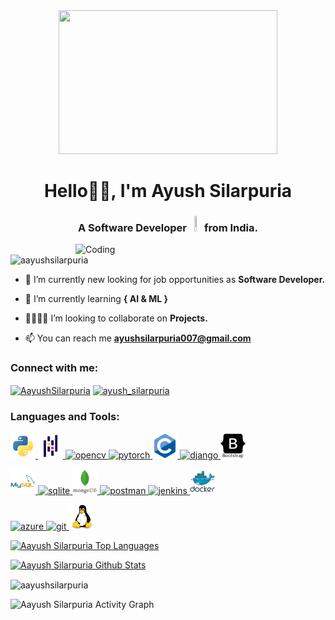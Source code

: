 <!-- Header Banner -->
<div id="header" align="center">
<img src="https://media.giphy.com/media/d9RbxjZ8QXesiYoerE/giphy.gif"     width="350" height="230"/>
</div>

<!-- Introduction -->
<h1 align="center">Hello🙋🏻, I'm Ayush Silarpuria</h1>
<h3 align="center">A Software Developer 

<img src="https://camo.githubusercontent.com/63371d36886ee658f5a97401f393e1ab1684b2fd3de674b8f5efc7d410b2a3d0/68747470733a2f2f6d656469612e67697068792e636f6d2f6d656469612f57556c706c634d704f43456d5447427442572f67697068792e676966" data-canonical-src="https://media.giphy.com/media/WUlplcMpOCEmTGBtBW/giphy.gif" width="50px" height="25px" style="width: 4%; display: inline-block;" data-target="animated-image.originalImage"> 
from India.</h3>

<img align="right" alt="Coding" width="400" src="https://media.giphy.com/media/zhYSVCirREeIZtONCI/giphy.gif">

<p align="left"> <img src="https://komarev.com/ghpvc/?username=aayushsilarpuria&label=Profile%20views&color=0e75b6&style=flat" alt="aayushsilarpuria" /> </p>

- 🔭 I’m currently new looking for job opportunities as **Software Developer.**

- 🌱 I’m currently learning **{ AI & ML }**

- 🫱🏻‍🫲🏼 I’m looking to collaborate on **Projects.**

- 📫 You can reach me **ayushsilarpuria007@gmail.com**

<!-- Social Media  -->
<h3 align="left">Connect with me:</h3>
<p align="left">
<a href="https://linkedin.com/in/ayush-silarpuria" target="blank"><img align="center" src="https://raw.githubusercontent.com/rahuldkjain/github-profile-readme-generator/master/src/images/icons/Social/linked-in-alt.svg" alt="AayushSilarpuria" height="30" width="40" /></a>
<a href="https://www.instagram.com/ayush_silarpuria" target="blank"><img align="center" src="https://raw.githubusercontent.com/rahuldkjain/github-profile-readme-generator/master/src/images/icons/Social/instagram.svg" alt="ayush_silarpuria" height="30" width="40" /></a>
</p>

<!-- Languages & Tools -->
<h3 align="left">Languages and Tools:</h3>
<p align="left">
<a href="https://www.python.org" target="_blank" rel="noreferrer"> <img src="https://raw.githubusercontent.com/devicons/devicon/master/icons/python/python-original.svg" alt="python" width="40" height="40"/> </a>
 <a href="https://pandas.pydata.org/" target="_blank" rel="noreferrer"> <img src="https://raw.githubusercontent.com/devicons/devicon/2ae2a900d2f041da66e950e4d48052658d850630/icons/pandas/pandas-original.svg" alt="pandas" width="40" height="40"/> </a> 
 <a href="https://opencv.org/" target="_blank" rel="noreferrer"> <img src="https://www.vectorlogo.zone/logos/opencv/opencv-icon.svg" alt="opencv" width="40" height="40"/> </a> <a href="https://pytorch.org/" target="_blank" rel="noreferrer"> <img src="https://www.vectorlogo.zone/logos/pytorch/pytorch-icon.svg" alt="pytorch" width="40" height="40"/> </a>
  <a href="https://www.cprogramming.com/" target="_blank" rel="noreferrer"> <img src="https://raw.githubusercontent.com/devicons/devicon/master/icons/c/c-original.svg" alt="c" width="40" height="40"/> </a> 
 <a href="https://www.djangoproject.com/" target="_blank" rel="noreferrer"> <img src="https://cdn.worldvectorlogo.com/logos/django.svg" alt="django" width="40" height="40"/> </a>
   <a href="https://getbootstrap.com" target="_blank" rel="noreferrer"> <img src="https://raw.githubusercontent.com/devicons/devicon/master/icons/bootstrap/bootstrap-plain-wordmark.svg" alt="bootstrap" width="40" height="40"/> </a>

  <a href="https://www.mysql.com/" target="_blank" rel="noreferrer"> <img src="https://raw.githubusercontent.com/devicons/devicon/master/icons/mysql/mysql-original-wordmark.svg" alt="mysql" width="40" height="40"/> </a> 
 <a href="https://www.sqlite.org/" target="_blank" rel="noreferrer"> <img src="https://www.vectorlogo.zone/logos/sqlite/sqlite-icon.svg" alt="sqlite" width="40" height="40"/> </a>
 <a href="https://www.mongodb.com/" target="_blank" rel="noreferrer"> <img src="https://raw.githubusercontent.com/devicons/devicon/master/icons/mongodb/mongodb-original-wordmark.svg" alt="mongodb" width="40" height="40"/> </a>
  <a href="https://postman.com" target="_blank" rel="noreferrer"> <img src="https://www.vectorlogo.zone/logos/getpostman/getpostman-icon.svg" alt="postman" width="40" height="40"/> </a>
  <a href="https://www.jenkins.io" target="_blank" rel="noreferrer"> <img src="https://www.vectorlogo.zone/logos/jenkins/jenkins-icon.svg" alt="jenkins" width="40" height="40"/> </a>
  <a href="https://www.docker.com/" target="_blank" rel="noreferrer"> <img src="https://raw.githubusercontent.com/devicons/devicon/master/icons/docker/docker-original-wordmark.svg" alt="docker" width="40" height="40"/> </a></p>

<a href="https://azure.microsoft.com/en-in/" target="_blank" rel="noreferrer"> <img src="https://www.vectorlogo.zone/logos/microsoft_azure/microsoft_azure-icon.svg" alt="azure" width="40" height="40"/>
  <a href="https://git-scm.com/" target="_blank" rel="noreferrer"> <img src="https://www.vectorlogo.zone/logos/git-scm/git-scm-icon.svg" alt="git" width="40" height="40"/> </a>
  <a href="https://www.linux.org/" target="_blank" rel="noreferrer"> <img src="https://raw.githubusercontent.com/devicons/devicon/master/icons/linux/linux-original.svg" alt="linux" width="40" height="40"/> </a> 
  
 <!--
<p align="left">  </a> 
 <a href="https://developer.mozilla.org/en-US/docs/Web/JavaScript" target="_blank" rel="noreferrer"> <img src="https://raw.githubusercontent.com/devicons/devicon/master/icons/javascript/javascript-original.svg" alt="javascript" width="40" height="40"/> </a>
 <a href="https://scikit-learn.org/" target="_blank" rel="noreferrer"> <img src="https://upload.wikimedia.org/wikipedia/commons/0/05/Scikit_learn_logo_small.svg" alt="scikit_learn" width="40" height="40"/> </a> 
<a href="https://seaborn.pydata.org/" target="_blank" rel="noreferrer"> <img src="https://seaborn.pydata.org/_images/logo-mark-lightbg.svg" alt="seaborn" width="40" height="40"/> </a>
 <a href="https://www.selenium.dev" target="_blank" rel="noreferrer"> <img src="https://raw.githubusercontent.com/detain/svg-logos/780f25886640cef088af994181646db2f6b1a3f8/svg/selenium-logo.svg" alt="selenium" width="40" height="40"/> </a> 

 <a href="https://www.tensorflow.org" target="_blank" rel="noreferrer"> <img src="https://www.vectorlogo.zone/logos/tensorflow/tensorflow-icon.svg" alt="tensorflow" width="40" height="40"/> </a> </p>
-->

 <!-- Most Used Languages  -->
  <a href="https://github.com/anuraghazra/github-readme-stats"><img alt="Aayush Silarpuria Top Languages" src="https://denvercoder1-github-readme-stats.vercel.app/api/top-langs/?username=aayushsilarpuria&langs_count=8&layout=compact&theme=ambient-gradient&hide_border=true&bg_color=30,0ff1ce,904e95&title_color=fff&text_color=fff&icon_color=F8D866" height="160px"/></a>
 <!-- &hide=Jupyter%20Notebook,Roff -->

 
 <!-- Overall Stats -->

 <a href="https://github.com/anuraghazra/github-readme-stats"><img alt="Aayush Silarpuria Github Stats" src="https://denvercoder1-github-readme-stats.vercel.app/api/?username=aayushsilarpuria&show_icons=true&include_all_commits=true&count_private=true&theme=ambient-gradient&hide_border=true&bg_color=30,0ff1ce,904e95&title_color=fff&text_color=fff&icon_color=F8D866" height="192px"/></a>
 
<!-- Streak Count  -->
<p><img align="center" src="https://github-readme-streak-stats.herokuapp.com/?user=aayushsilarpuria&theme=ambient-gradient&hide_border=true&bg_color=30,0ff1ce,904e95&title_color=fff&text_color=fff&icon_color=F8D866" alt="aayushsilarpuria" height="192px" /></p>


<!--  <p><img align="center" src="https://streak-stats.demolab.com/?user=aayushsilarpuria&theme=ambient-gradient&hide_border=true&bg_color=30,0ff1ce,904e95&title_color=fff&text_color=fff&icon_color=F8D866" alt="aayushsilarpuria" /></p>
 -->

 <!-- Contribution Graph  -->
 <img alt="Aayush Silarpuria Activity Graph" src="https://github-readme-activity-graph.vercel.app/graph?username=Ashutosh00710&theme=sunset-gradient&bg_color=30,0ff1ce,904e95&title_color=fff&text_color=fff&line=0ff1ce&point=8c5296&hide_border=true" />
<!-- https://github-readme-activity-graph.cyclic.app/graph/?username=aayushsilarpuria&theme=sunset-gradient -->

 <!--  line=F85D7F -->
 
 <!--
[GitHub Streak](https://github-readme-streak-stats.herokuapp.com?user=&theme=ambient-gradient&background=30%2C0ff1ce%2C904e95)(https://git.io/streak-stats)
 -->
 
<!-- 
 ![99's Github Stats](https://github-readme-stats.vercel.app/api?username=aayushsilarpuria&bg_color=30,0ff1ce,904e95&title_color=fff&text_color=fff)
-->
 
<!--
 ![99's Github Stats](https://github-readme-stats.vercel.app/api?username=aayushsilarpuria&bg_color=30,e96443,904e95&title_color=fff&text_color=fff)
-->
